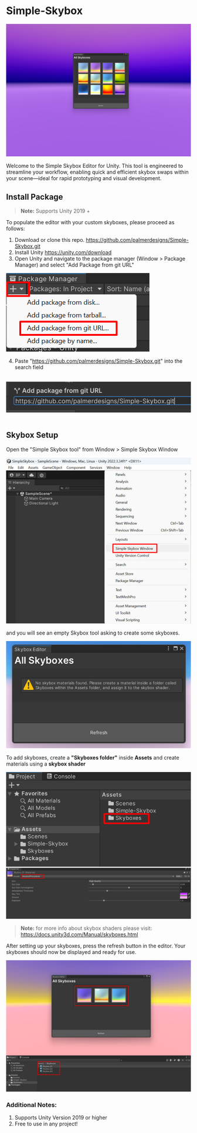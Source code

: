 # Simple-Skybox

![Alt text](Images/SimpleSkybox_Hero_02.png "Optional title")

Welcome to the Simple Skybox Editor for Unity. This tool is engineered to streamline your workflow, enabling quick and efficient skybox swaps within your scene—ideal for rapid prototyping and visual development.

## Install Package
> **Note:** Supports Unity 2019 +

To populate the editor with your custom skyboxes, please proceed as follows:

1. Download or clone this repo. https://github.com/palmerdesigns/Simple-Skybox.git
2. Install Unity https://unity.com/download 
3. Open Unity and navigate to the package manager (Window > Package Manager) and select "Add Package from git URL"


![Alt text](Images/AddPackage.png "Optional title")

4. Paste "https://github.com/palmerdesigns/Simple-Skybox.git" into the search field
<br><br>

![Alt text](Images/Git_URL.png "Optional title")
<br><br>
## Skybox Setup

Open the "Simple Skybox tool" from Window > Simple Skybox Window

![Alt text](Images/SimpleSkyboxWindow_Menu.jpg "Optional title")


and you will see an empty Skybox tool asking to create some skyboxes.

![Alt text](Images/Missing_Materials.png "Optional title")



To add skyboxes, create a **"Skyboxes folder"** inside **Assets** and create materials using a **skybox shader** 

![Alt text](Images/Add_Skybox_Folder.png "Optional title")
![Alt text](Images/Assign_Shader.png "Optional title")


> **Note:** for more info about skybox shaders please visit: https://docs.unity3d.com/Manual/skyboxes.html

 After setting up your skyboxes, press the refresh button in the editor. Your skyboxes should now be displayed and ready for use.

![Alt text](Images/Add_Materials.png "Optional title")

### Additional Notes:
1. Supports Unity Version 2019 or higher
2. Free to use in any project!